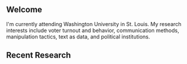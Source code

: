 ## Welcome

I'm currently attending Washington University in St. Louis. My research
interests include voter turnout and behavior, communication methods,
manipulation tactics, text as data, and political institutions.

## Recent Research
